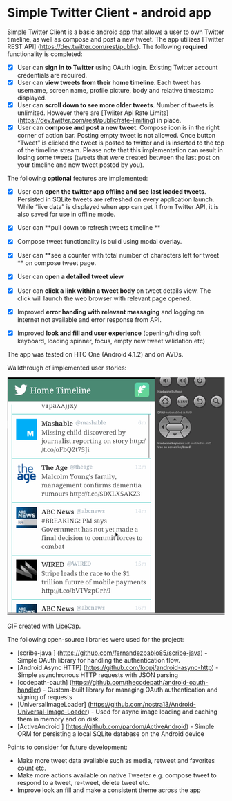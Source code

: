 Simple Twitter Client - android app
================
Simple Twitter Client is a basic android app that allows a user to own Twitter timeline, as well as compose and post a new tweet. The app utilizes [Twitter REST API] (https://dev.twitter.com/rest/public). 
The following **required** functionality is completed:
* [x]	User can **sign in to Twitter** using OAuth login. Existing Twitter account credentials are required.
* [x]	User can **view tweets from their home timeline**. Each tweet has username, screen name, profile picture, body and relative timestamp displayed.
* [x]	User can **scroll down to see more older tweets**. Number of tweets is unlimited. However there are [Twiiter Api Rate Limits] (https://dev.twitter.com/rest/public/rate-limiting) in place.
* [x]	User can **compose and post a new tweet**. Compose icon is in the right corner of action bar. Posting empty tweet is not allowed. Once button “Tweet” is clicked the tweet is posted to twitter and is inserted to the top of the timeline stream. Please note that this implementation can result in losing some tweets (tweets that were created between the last post on your timeline and new tweet posted by you).

The following **optional** features are implemented:
* [x]	User can **open the twitter app offline and see last loaded tweets**. Persisted in SQLite tweets are refreshed on every application launch. While “live data” is displayed when app can get it from Twitter API, it is also saved for use in offline mode.
* [x]	User can **pull down to refresh tweets timeline **
* [x]	Compose tweet functionality is build using modal overlay.
* [x]	User can **see a counter with total number of characters left for tweet ** on compose tweet page.
* [x]	User can **open a detailed tweet view**
* [x]	User can **click a link within a tweet body** on tweet details view. The click will launch the web browser with relevant page opened.
* [x]	Improved **error handing with relevant messaging** and logging on internet not available and error response from API.
* [x]	Improved **look and fill and user experience** (opening/hiding soft keyboard, loading spinner, focus, empty new tweet validation etc)


The app was tested on HTC One (Android 4.1.2) and on AVDs.

Walkthrough of implemented user stories:


![Video Walkthrough](simple_twitter_client_app_demo.gif)

GIF created with [LiceCap](http://www.cockos.com/licecap/).


The following open-source libraries were used for the project:
-	[scribe-java ] (https://github.com/fernandezpablo85/scribe-java) - Simple OAuth library for handling the authentication flow.
-	[Android Async HTTP] (https://github.com/loopj/android-async-http) - Simple asynchronous HTTP requests with JSON parsing
-	[codepath-oauth] (https://github.com/thecodepath/android-oauth-handler) - Custom-built library for managing OAuth authentication and signing of requests
-	[UniversalImageLoader] (https://github.com/nostra13/Android-Universal-Image-Loader) - Used for async image loading and caching them in memory and on disk.
-	[ActiveAndroid ] (https://github.com/pardom/ActiveAndroid) - Simple ORM for persisting a local SQLite database on the Android device

Points to consider for future development:
-	Make more tweet data available such as media, retweet and favorites count etc.
-	Make more actions available on native Tweeter e.g. compose tweet to respond to a tweet, re-tweet, delete tweet etc.
-	Improve look an fill and make a consistent theme across the app
